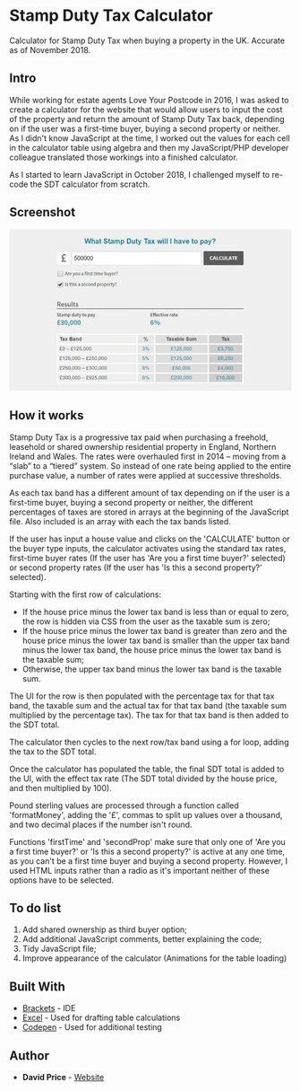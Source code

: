 # Stamp Duty Tax Calculator
Calculator for Stamp Duty Tax when buying a property in the UK. Accurate as of November 2018.

## Intro
While working for estate agents Love Your Postcode in 2016, I was asked to create a calculator for the website that would allow users to input the cost of the property and return the amount of Stamp Duty Tax back, depending on if the user was a first-time buyer, buying a second property or neither. As I didn't know JavaScript at the time, I worked out the values for each cell in the calculator table using algebra and then my JavaScript/PHP developer colleague translated those workings into a finished calculator.

As I started to learn JavaScript in October 2018, I challenged myself to re-code the SDT calculator from scratch.

## Screenshot
![alt text](https://raw.githubusercontent.com/davidwillprice/stamp-duty-calculator/master/Stamp%20Duty%20Calculator%20Screenshot_14%2010%202018.png)


## How it works
Stamp Duty Tax is a progressive tax paid when purchasing a freehold, leasehold or shared ownership residential property in England, Northern Ireland and Wales. The rates were overhauled first in 2014 – moving from a “slab” to a “tiered” system. So instead of one rate being applied to the entire purchase value, a number of rates were applied at successive thresholds.

As each tax band has a different amount of tax depending on if the user is a first-time buyer, buying a second property or neither, the different percentages of taxes are stored in arrays at the beginning of the JavaScript file. Also included is an array with each the tax bands listed.

If the user has input a house value and clicks on the 'CALCULATE' button or the buyer type inputs, the calculator activates using the standard tax rates, first-time buyer rates (If the user has 'Are you a first time buyer?' selected) or second property rates (If the user has 'Is this a second property?' selected). 

Starting with the first row of calculations: 

* If the house price minus the lower tax band is less than or equal to zero, the row is hidden via CSS from the user as the taxable sum is zero;
* If the house price minus the lower tax band is greater than zero and the house price minus the lower tax band is smaller than the upper tax band minus the lower tax band, the house price minus the lower tax band is the taxable sum;
* Otherwise, the upper tax band minus the lower tax band is the taxable sum.

The UI for the row is then populated with the percentage tax for that tax band, the taxable sum and the actual tax for that tax band (the taxable sum multiplied by the percentage tax). The tax for that tax band is then added to the SDT total.

The calculator then cycles to the next row/tax band using a for loop, adding the tax to the SDT total.

Once the calculator has populated the table, the final SDT total is added to the UI, with the effect tax rate (The SDT total divided by the house price, and then multiplied by 100). 

Pound sterling values are processed through a function called 'formatMoney', adding the '£', commas to split up values over a thousand, and two decimal places if the number isn't round.

Functions 'firstTime' and 'secondProp' make sure that only one of 'Are you a first time buyer?' or 'Is this a second property?' is active at any one time, as you can't be a first time buyer and buying a second property. However, I used HTML inputs rather than a radio as it's important neither of these options have to be selected.

## To do list
1) Add shared ownership as third buyer option;
2) Add additional JavaScript comments, better explaining the code;
3) Tidy JavaScript file;
4) Improve appearance of the calculator (Animations for the table loading)

## Built With

* [Brackets](http://brackets.io/) - IDE
* [Excel](https://products.office.com/en-gb/excel) - Used for drafting table calculations
* [Codepen](https://codepen.io/) - Used for additional testing

## Author
* **David Price** - [Website](https://davidwillprice.com)
